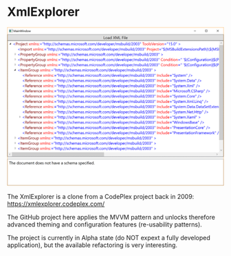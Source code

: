# XmlExplorer

![Screenshot](https://github.com/Dirkster99/XmlExplorer/blob/master/00_Docu/screenshot.png?raw=true)

The XmlExplorer is a clone from a CodePlex project back in 2009:
https://xmlexplorer.codeplex.com/

The GitHub project here applies the MVVM pattern and unlocks therefore
advanced theming and configuration features (re-usability patterns).

The project is currently in Alpha state (do NOT expext a fully developed
application), but the available refactoring is very interesting.
